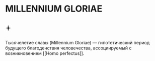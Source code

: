 # MILLENNIUM GLORIAE

## 🟄

Тысячелетие славы (Millennium Gloriae) — гипотетический период будущего благоденствия человечества, ассоциируемый с возникновением [[Homo perfectus]].